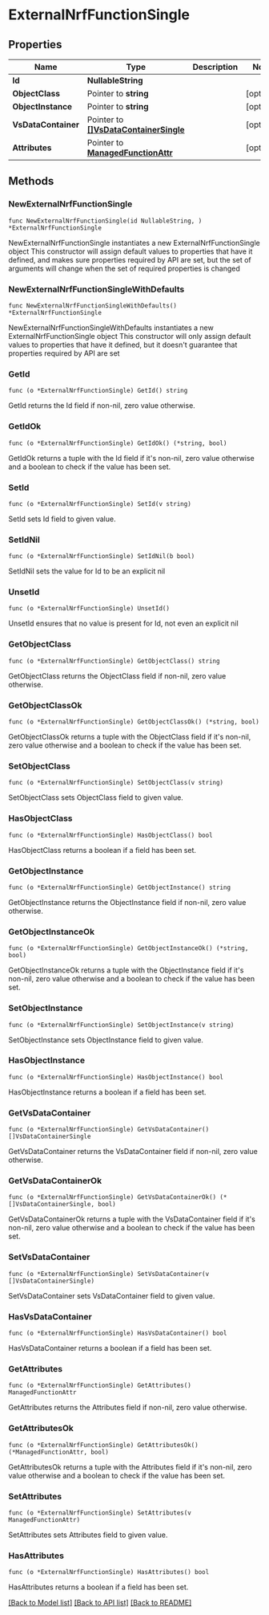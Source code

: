 # ExternalNrfFunctionSingle

## Properties

Name | Type | Description | Notes
------------ | ------------- | ------------- | -------------
**Id** | **NullableString** |  | 
**ObjectClass** | Pointer to **string** |  | [optional] 
**ObjectInstance** | Pointer to **string** |  | [optional] 
**VsDataContainer** | Pointer to [**[]VsDataContainerSingle**](VsDataContainerSingle.md) |  | [optional] 
**Attributes** | Pointer to [**ManagedFunctionAttr**](ManagedFunction-Attr.md) |  | [optional] 

## Methods

### NewExternalNrfFunctionSingle

`func NewExternalNrfFunctionSingle(id NullableString, ) *ExternalNrfFunctionSingle`

NewExternalNrfFunctionSingle instantiates a new ExternalNrfFunctionSingle object
This constructor will assign default values to properties that have it defined,
and makes sure properties required by API are set, but the set of arguments
will change when the set of required properties is changed

### NewExternalNrfFunctionSingleWithDefaults

`func NewExternalNrfFunctionSingleWithDefaults() *ExternalNrfFunctionSingle`

NewExternalNrfFunctionSingleWithDefaults instantiates a new ExternalNrfFunctionSingle object
This constructor will only assign default values to properties that have it defined,
but it doesn't guarantee that properties required by API are set

### GetId

`func (o *ExternalNrfFunctionSingle) GetId() string`

GetId returns the Id field if non-nil, zero value otherwise.

### GetIdOk

`func (o *ExternalNrfFunctionSingle) GetIdOk() (*string, bool)`

GetIdOk returns a tuple with the Id field if it's non-nil, zero value otherwise
and a boolean to check if the value has been set.

### SetId

`func (o *ExternalNrfFunctionSingle) SetId(v string)`

SetId sets Id field to given value.


### SetIdNil

`func (o *ExternalNrfFunctionSingle) SetIdNil(b bool)`

 SetIdNil sets the value for Id to be an explicit nil

### UnsetId
`func (o *ExternalNrfFunctionSingle) UnsetId()`

UnsetId ensures that no value is present for Id, not even an explicit nil
### GetObjectClass

`func (o *ExternalNrfFunctionSingle) GetObjectClass() string`

GetObjectClass returns the ObjectClass field if non-nil, zero value otherwise.

### GetObjectClassOk

`func (o *ExternalNrfFunctionSingle) GetObjectClassOk() (*string, bool)`

GetObjectClassOk returns a tuple with the ObjectClass field if it's non-nil, zero value otherwise
and a boolean to check if the value has been set.

### SetObjectClass

`func (o *ExternalNrfFunctionSingle) SetObjectClass(v string)`

SetObjectClass sets ObjectClass field to given value.

### HasObjectClass

`func (o *ExternalNrfFunctionSingle) HasObjectClass() bool`

HasObjectClass returns a boolean if a field has been set.

### GetObjectInstance

`func (o *ExternalNrfFunctionSingle) GetObjectInstance() string`

GetObjectInstance returns the ObjectInstance field if non-nil, zero value otherwise.

### GetObjectInstanceOk

`func (o *ExternalNrfFunctionSingle) GetObjectInstanceOk() (*string, bool)`

GetObjectInstanceOk returns a tuple with the ObjectInstance field if it's non-nil, zero value otherwise
and a boolean to check if the value has been set.

### SetObjectInstance

`func (o *ExternalNrfFunctionSingle) SetObjectInstance(v string)`

SetObjectInstance sets ObjectInstance field to given value.

### HasObjectInstance

`func (o *ExternalNrfFunctionSingle) HasObjectInstance() bool`

HasObjectInstance returns a boolean if a field has been set.

### GetVsDataContainer

`func (o *ExternalNrfFunctionSingle) GetVsDataContainer() []VsDataContainerSingle`

GetVsDataContainer returns the VsDataContainer field if non-nil, zero value otherwise.

### GetVsDataContainerOk

`func (o *ExternalNrfFunctionSingle) GetVsDataContainerOk() (*[]VsDataContainerSingle, bool)`

GetVsDataContainerOk returns a tuple with the VsDataContainer field if it's non-nil, zero value otherwise
and a boolean to check if the value has been set.

### SetVsDataContainer

`func (o *ExternalNrfFunctionSingle) SetVsDataContainer(v []VsDataContainerSingle)`

SetVsDataContainer sets VsDataContainer field to given value.

### HasVsDataContainer

`func (o *ExternalNrfFunctionSingle) HasVsDataContainer() bool`

HasVsDataContainer returns a boolean if a field has been set.

### GetAttributes

`func (o *ExternalNrfFunctionSingle) GetAttributes() ManagedFunctionAttr`

GetAttributes returns the Attributes field if non-nil, zero value otherwise.

### GetAttributesOk

`func (o *ExternalNrfFunctionSingle) GetAttributesOk() (*ManagedFunctionAttr, bool)`

GetAttributesOk returns a tuple with the Attributes field if it's non-nil, zero value otherwise
and a boolean to check if the value has been set.

### SetAttributes

`func (o *ExternalNrfFunctionSingle) SetAttributes(v ManagedFunctionAttr)`

SetAttributes sets Attributes field to given value.

### HasAttributes

`func (o *ExternalNrfFunctionSingle) HasAttributes() bool`

HasAttributes returns a boolean if a field has been set.


[[Back to Model list]](../README.md#documentation-for-models) [[Back to API list]](../README.md#documentation-for-api-endpoints) [[Back to README]](../README.md)


